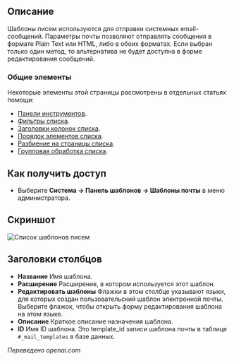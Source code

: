 <!-- Filename: Help4.x:Mail_Templates / Display title: Шаблоны писем -->

## Описание

Шаблоны писем используются для отправки системных email-сообщений. 
Параметры почты позволяют отправлять сообщения в формате 
Plain Text или HTML, либо в обоих форматах. Если выбран только один 
метод, то альтернатива не будет доступна в форме редактирования 
сообщений.

### Общие элементы

Некоторые элементы этой страницы рассмотрены в отдельных статьях помощи:

* [Панели инструментов](jdocmanual?article=help/common-elements/toolbars).
* [Фильтры списка](jdocmanual?article=help/common-elements/list-filters).
* [Заголовки колонок списка](jdocmanual?article=help/common-elements/list-column-headers).
* [Порядок элементов списка](jdocmanual?article=help/common-elements/list-ordering).
* [Разбиение на страницы списка](jdocmanual?article=help/common-elements/list-pagination).
* [Групповая обработка списка](jdocmanual?article=help/common-elements/list-batch-process).


## Как получить доступ

- Выберите **Система → Панель шаблонов → Шаблоны почты** в меню администратора.

## Скриншот

![Список шаблонов писем](../../../ru/images/mail/mail-templates.png)

## Заголовки столбцов

- **Название** Имя шаблона.
- **Расширение** Расширение, в котором используется этот шаблон.
- **Редактировать шаблоны** Флажки в этом столбце указывают языки, для которых создан пользовательский шаблон электронной почты. Выберите флажок, чтобы открыть форму редактирования шаблона на этом языке.
- **Описание** Краткое описание назначения шаблона.
- **ID** Имя ID шаблона. Это template_id записи шаблона почты в таблице `#_mail_templates` в базе данных.

*Переведено openai.com*

